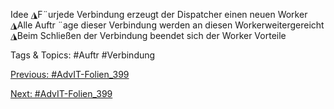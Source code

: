Idee
◮F¨urjede Verbindung erzeugt der Dispatcher einen neuen Worker
◮Alle Auftr ¨age dieser Verbindung werden an diesen Workerweitergereicht
◮Beim Schließen der Verbindung beendet sich der Worker
Vorteile

   Tags & Topics:
   #Auftr
   #Verbindung

[Previous: #AdvIT-Folien_399](AdvIT-Folien_399.md)

[Next: #AdvIT-Folien_399](AdvIT-Folien_399.md)